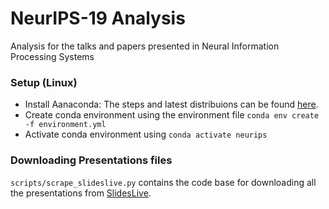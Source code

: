 # NeurIPS-19 Analysis
Analysis for the talks and papers presented in Neural Information Processing Systems

### Setup (Linux)
- Install Aanaconda: The steps and latest distribuions can be found [here](https://docs.anaconda.com/anaconda/install/).
- Create conda environment using the environment file ```conda env create -f environment.yml``` 
- Activate conda environment using ```conda activate neurips```

### Downloading Presentations files
```scripts/scrape_slideslive.py``` contains the code base for downloading all the presentations from [SlidesLive](https://slideslive.com/neurips).
